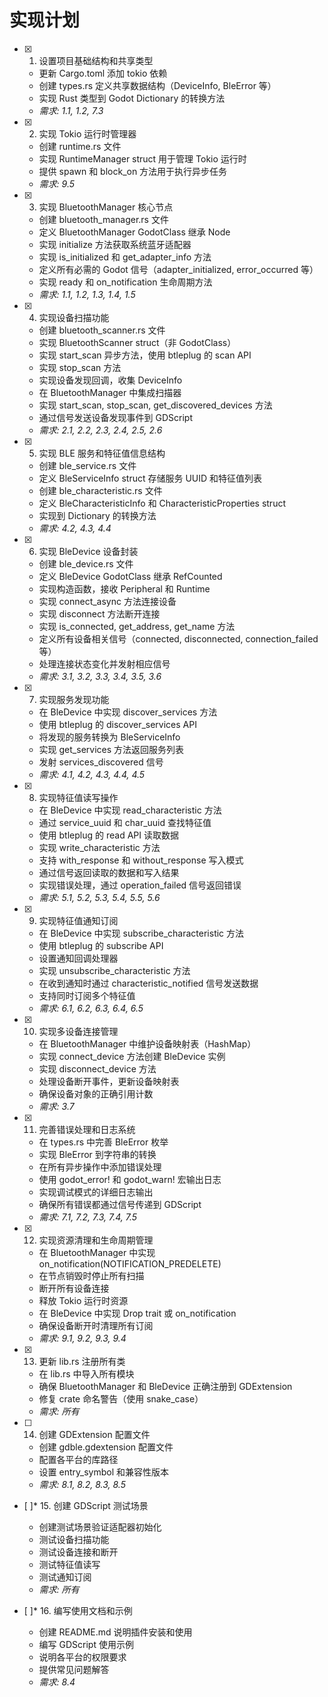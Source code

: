 # 实现计划

- [x] 1. 设置项目基础结构和共享类型




  - 更新 Cargo.toml 添加 tokio 依赖
  - 创建 types.rs 定义共享数据结构（DeviceInfo, BleError 等）
  - 实现 Rust 类型到 Godot Dictionary 的转换方法
  - _需求: 1.1, 1.2, 7.3_

- [x] 2. 实现 Tokio 运行时管理器





  - 创建 runtime.rs 文件
  - 实现 RuntimeManager struct 用于管理 Tokio 运行时
  - 提供 spawn 和 block_on 方法用于执行异步任务
  - _需求: 9.5_

- [x] 3. 实现 BluetoothManager 核心节点





  - 创建 bluetooth_manager.rs 文件
  - 定义 BluetoothManager GodotClass 继承 Node
  - 实现 initialize 方法获取系统蓝牙适配器
  - 实现 is_initialized 和 get_adapter_info 方法
  - 定义所有必需的 Godot 信号（adapter_initialized, error_occurred 等）
  - 实现 ready 和 on_notification 生命周期方法
  - _需求: 1.1, 1.2, 1.3, 1.4, 1.5_

- [x] 4. 实现设备扫描功能





  - 创建 bluetooth_scanner.rs 文件
  - 实现 BluetoothScanner struct（非 GodotClass）
  - 实现 start_scan 异步方法，使用 btleplug 的 scan API
  - 实现 stop_scan 方法
  - 实现设备发现回调，收集 DeviceInfo
  - 在 BluetoothManager 中集成扫描器
  - 实现 start_scan, stop_scan, get_discovered_devices 方法
  - 通过信号发送设备发现事件到 GDScript
  - _需求: 2.1, 2.2, 2.3, 2.4, 2.5, 2.6_

- [x] 5. 实现 BLE 服务和特征值信息结构





  - 创建 ble_service.rs 文件
  - 定义 BleServiceInfo struct 存储服务 UUID 和特征值列表
  - 创建 ble_characteristic.rs 文件
  - 定义 BleCharacteristicInfo 和 CharacteristicProperties struct
  - 实现到 Dictionary 的转换方法
  - _需求: 4.2, 4.3, 4.4_

- [x] 6. 实现 BleDevice 设备封装





  - 创建 ble_device.rs 文件
  - 定义 BleDevice GodotClass 继承 RefCounted
  - 实现构造函数，接收 Peripheral 和 Runtime
  - 实现 connect_async 方法连接设备
  - 实现 disconnect 方法断开连接
  - 实现 is_connected, get_address, get_name 方法
  - 定义所有设备相关信号（connected, disconnected, connection_failed 等）
  - 处理连接状态变化并发射相应信号
  - _需求: 3.1, 3.2, 3.3, 3.4, 3.5, 3.6_

- [x] 7. 实现服务发现功能





  - 在 BleDevice 中实现 discover_services 方法
  - 使用 btleplug 的 discover_services API
  - 将发现的服务转换为 BleServiceInfo
  - 实现 get_services 方法返回服务列表
  - 发射 services_discovered 信号
  - _需求: 4.1, 4.2, 4.3, 4.4, 4.5_

- [x] 8. 实现特征值读写操作





  - 在 BleDevice 中实现 read_characteristic 方法
  - 通过 service_uuid 和 char_uuid 查找特征值
  - 使用 btleplug 的 read API 读取数据
  - 实现 write_characteristic 方法
  - 支持 with_response 和 without_response 写入模式
  - 通过信号返回读取的数据和写入结果
  - 实现错误处理，通过 operation_failed 信号返回错误
  - _需求: 5.1, 5.2, 5.3, 5.4, 5.5, 5.6_

- [x] 9. 实现特征值通知订阅





  - 在 BleDevice 中实现 subscribe_characteristic 方法
  - 使用 btleplug 的 subscribe API
  - 设置通知回调处理器
  - 实现 unsubscribe_characteristic 方法
  - 在收到通知时通过 characteristic_notified 信号发送数据
  - 支持同时订阅多个特征值
  - _需求: 6.1, 6.2, 6.3, 6.4, 6.5_

- [x] 10. 实现多设备连接管理




  - 在 BluetoothManager 中维护设备映射表（HashMap）
  - 实现 connect_device 方法创建 BleDevice 实例
  - 实现 disconnect_device 方法
  - 处理设备断开事件，更新设备映射表
  - 确保设备对象的正确引用计数
  - _需求: 3.7_

- [x] 11. 完善错误处理和日志系统





  - 在 types.rs 中完善 BleError 枚举
  - 实现 BleError 到字符串的转换
  - 在所有异步操作中添加错误处理
  - 使用 godot_error! 和 godot_warn! 宏输出日志
  - 实现调试模式的详细日志输出
  - 确保所有错误都通过信号传递到 GDScript
  - _需求: 7.1, 7.2, 7.3, 7.4, 7.5_

- [x] 12. 实现资源清理和生命周期管理





  - 在 BluetoothManager 中实现 on_notification(NOTIFICATION_PREDELETE)
  - 在节点销毁时停止所有扫描
  - 断开所有设备连接
  - 释放 Tokio 运行时资源
  - 在 BleDevice 中实现 Drop trait 或 on_notification
  - 确保设备断开时清理所有订阅
  - _需求: 9.1, 9.2, 9.3, 9.4_

- [x] 13. 更新 lib.rs 注册所有类





  - 在 lib.rs 中导入所有模块
  - 确保 BluetoothManager 和 BleDevice 正确注册到 GDExtension
  - 修复 crate 命名警告（使用 snake_case）
  - _需求: 所有_

- [ ] 14. 创建 GDExtension 配置文件





  - 创建 gdble.gdextension 配置文件
  - 配置各平台的库路径
  - 设置 entry_symbol 和兼容性版本
  - _需求: 8.1, 8.2, 8.3, 8.5_

- [ ]* 15. 创建 GDScript 测试场景
  - 创建测试场景验证适配器初始化
  - 测试设备扫描功能
  - 测试设备连接和断开
  - 测试特征值读写
  - 测试通知订阅
  - _需求: 所有_

- [ ]* 16. 编写使用文档和示例
  - 创建 README.md 说明插件安装和使用
  - 编写 GDScript 使用示例
  - 说明各平台的权限要求
  - 提供常见问题解答
  - _需求: 8.4_
